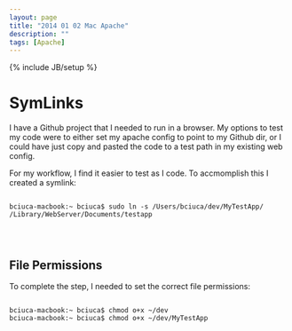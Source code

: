 ```yaml
---
layout: page
title: "2014 01 02 Mac Apache"
description: ""
tags: [Apache]
---
```

{% include JB/setup %}

# SymLinks

I have a Github project that I needed to run in a browser. My options to test my code were to either set my apache config to point to my Github dir, or I could have just copy and pasted the code to a test path in my existing web config.

For my workflow, I find it easier to test as I code. To accmomplish this I created a symlink:

<pre>
<code>
bciuca-macbook:~ bciuca$ sudo ln -s /Users/bciuca/dev/MyTestApp/ /Library/WebServer/Documents/testapp
</pre>
</code>

## File Permissions

To complete the step, I needed to set the correct file permissions:

<pre>
<code>
bciuca-macbook:~ bciuca$ chmod o+x ~/dev
bciuca-macbook:~ bciuca$ chmod o+x ~/dev/MyTestApp
</pre>
</code>